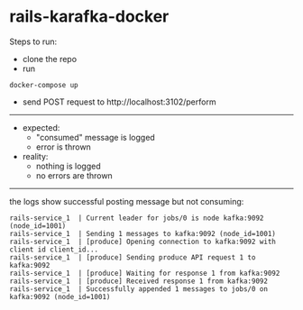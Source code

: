 # rails-karafka-docker

Steps to run:
* clone the repo
* run 
```
docker-compose up
```
* send POST request to http://localhost:3102/perform
---

* expected:
   * "consumed" message is logged
   * error is thrown
* reality:
   * nothing is logged
   * no errors are thrown
---
the logs show successful posting message but not consuming:
```
rails-service_1  | Current leader for jobs/0 is node kafka:9092 (node_id=1001)
rails-service_1  | Sending 1 messages to kafka:9092 (node_id=1001)
rails-service_1  | [produce] Opening connection to kafka:9092 with client id client_id...
rails-service_1  | [produce] Sending produce API request 1 to kafka:9092
rails-service_1  | [produce] Waiting for response 1 from kafka:9092
rails-service_1  | [produce] Received response 1 from kafka:9092
rails-service_1  | Successfully appended 1 messages to jobs/0 on kafka:9092 (node_id=1001)
```
